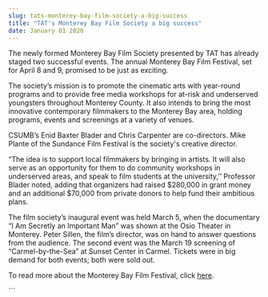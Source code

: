```yaml
---
slug: tats-monterey-bay-film-society-a-big-success
title: "TAT's Monterey Bay Film Society a big success"
date: January 01 2020
---
```


 
<p>
  The newly formed Monterey Bay Film Society presented by TAT has already staged
  two successful events. The annual Monterey Bay Film Festival, set for April 8
  and 9, promised to be just as exciting.
</p>
<p>
  The society’s mission is to promote the cinematic arts with year-round
  programs and to provide free media workshops for at-risk and underserved
  youngsters throughout Monterey County. It also intends to bring the most
  innovative contemporary filmmakers to the Monterey Bay area, holding programs,
  events and screenings at a variety of venues.
</p>
<p>
  CSUMB’s Enid Baxter Blader and Chris Carpenter are co-directors. Mike Plante
  of the Sundance Film Festival is the society's creative director.
</p>
<p>
  “The idea is to support local filmmakers by bringing in artists. It will also
  serve as an opportunity for them to do community workshops in underserved
  areas, and speak to film students at the university,’’ Professor Blader noted,
  adding that organizers had raised $280,000 in grant money and an additional
  $70,000 from private donors to help fund their ambitious plans.
</p>
<p>
  The film society’s inaugural event was held March 5, when the documentary “I
  Am Secretly an Important Man” was shown at the Osio Theater in Monterey. Peter
  Sillen, the film’s director, was on hand to answer questions from the
  audience. The second event was the March 19 screening of “Carmel-by-the-Sea”
  at Sunset Center in Carmel. Tickets were in big demand for both events; both
  were sold out.
</p>
<p>
  To read more about the Monterey Bay Film Festival, click
  <a
    href="https://news.csumb.edu/news/2011/mar/25/film-festival-transcends-borders"
    >here</a
  >.
</p>
<p></p>
```
